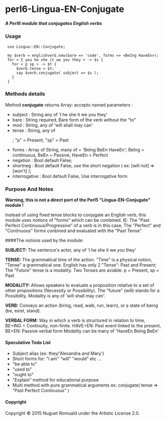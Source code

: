 # perl6-Lingua-EN-Conjugate

##### A Perl6 module that conjugates English verbs

### Usage

     use Lingua::EN::Conjugate;

     my $verb = englishverb.new(bare => 'code', forms => <BeIng HaveEn>);
     for < I you he she it we you they > -> $s {
       for < p sp > -> $t {
         $verb.tense = $t;
         say $verb.conjugate( subject => $s );
       }
     }

### Methods details

Method **conjugate** returns Array: accepts named parameters :
- subject       : String any of 'I he she it we you they'
- bare          : String required, Bare form of the verb without the "to"
- mod           : String, any of 'will shall may can'
- tense         : String, any of <p sp> ; "p" = Present, "sp" = Past 
- forms         : Array of String, many of = 'BeIng BeEn HaveEn';   BeIng = continuous,  BeEn = Passive, HaveEn = Perfect
- negation      : Bool default False;
- shortneg      : Bool default False, use the short negation ( ex: [will not] => [won't] );
- interrogative : Bool default False, Use interrogative form



### Purpose And Notes

 **Warning, this is not a direct port of the Perl5 "Lingua-EN-Conjugate" module !**

 Instead of using fixed tense blocks to conjugate an English verb, this module uses notions of "forms" which can be combined.
 IE: The "Past Perfect Continuous/Progressive" of a verb is in this case, The "Perfect" and "Continuous" forms conbined and evaluated with the "Past Tense"

####The notions used by the module:
 
 **SUBJECT:**
 The sentence's actor, any of 'I he she it we you they'
 
 **TENSE:**
 The grammatical time of the action. "Time" is a physical notion, "Tense" a grammatical one. English has only 2 "Tense": Past and Present; The "Future" tense is a modality.
 Two Tenses are aviable: p = Present, sp = Past
 
 **MODALITY:**
 Allows speakers to evaluate a proposition relative to a set of other propositions (Necessity or Possibility). The "future" (will) stands for a Possibility.
 Modality is any of 'will shall may can'.
 
 **VERB:**
 Conveys an action (bring, read, walk, run, learn), or a state of being (be, exist, stand).
 
 **VERBAL FORM:**
 Way in which a verb is structured in relation to time, BE+ING = Continuity, non-finite. HAVE+EN: Past event linked to the present, BE+EN: Passive verbal form
 Modality can be many of 'HaveEn BeIng BeEn'

#### Speculative Todo List

- Subject alias (ex: they/'Alexandra and Mary') 
- Short forms for: "I am" "will" "would" etc ...
- "be able to"
- "used to"
- "ought to"
- "Explain" method for educational purpose
- Multi method with pure grammatical arguments ex: conjugate( tense => "Past Perfect Continuous" )

#### Copyright

Copyright © 2015 Nuguet Romuald under the Artistic License 2.0.

